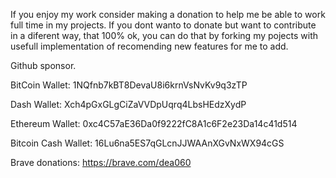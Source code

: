 If you enjoy my work consider making a donation to help me be able to work full time in my projects. If you dont wanto to donate but want to contribute in a diferent way, that 100% ok, you can do that by forking my pojects with usefull implementation of recomending new features for me to add.

Github sponsor.

BitCoin Wallet: 1NQfnb7kBT8DevaU8i6krnVsNvKv9q3zTP

Dash Wallet: Xch4pGxGLgCiZaVVDpUqrq4LbsHEdzXydP

Ethereum Wallet: 0xc4C57aE36Da0f9222fC8A1c6F2e23Da14c41d514

Bitcoin Cash Wallet: 16Lu6na5ES7qGLcnJJWAAnXGvNxWX94cGS

Brave donations: https://brave.com/dea060
